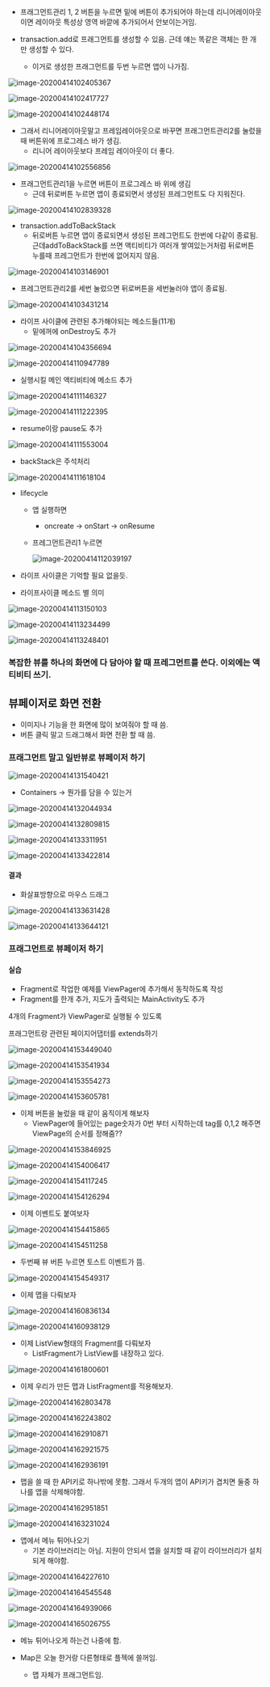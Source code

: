 - 프래그먼트관리 1, 2 버튼을 누르면 밑에 버튼이 추가되어야 하는데 리니어레이아웃이면 레이아웃 특성상 영역 바깥에 추가되어서 안보이는거임.

- transaction.add로 프래그먼트를 생성할 수 있음. 근데 얘는 똑같은 객체는 한 개만 생성할 수 있다. 
  - 이거로 생성한 프래그먼트를 두번 누르면 앱이 나가짐.

![image-20200414102405367](images/image-20200414102405367.png)

![image-20200414102417727](images/image-20200414102417727.png)

![image-20200414102448174](images/image-20200414102448174.png)



- 그래서 리니어레이아웃말고 프레임레이아웃으로 바꾸면 프래그먼트관리2를 눌렀을 때 버튼위에 프로그레스 바가 생김.
  - 리니어 레이아웃보다 프레임 레이아웃이 더 좋다.

![image-20200414102556856](images/image-20200414102556856.png)

- 프래그먼트관리1을 누르면 버튼이 프로그레스 바 위에 생김
  - 근데 뒤로버튼 누르면 앱이 종료되면서 생성된 프레그먼트도 다 지워진다.

![image-20200414102839328](images/image-20200414102839328.png)



- transaction.addToBackStack
  - 뒤로버튼 누르면 앱이 종료되면서 생성된 프레그먼트도 한번에 다같이 종료됨. 근데addToBackStack를 쓰면 액티비티가 여러개 쌓여있는거처럼 뒤로버튼 누를때 프레그먼트가 한번에 없어지지 않음.

![image-20200414103146901](images/image-20200414103146901.png)

- 프레그먼트관리2를 세번 눌렀으면 뒤로버튼을 세번눌러야 앱이 종료됨.

![image-20200414103431214](images/image-20200414103431214.png)

- 라이프 사이클에 관련된 추가해야되는 메소드들(11개)
  - 밑에꺼에 onDestroy도 추가

![image-20200414104356694](images/image-20200414104356694.png)

![image-20200414110947789](images/image-20200414110947789.png)



- 실행시킬 메인 액티비티에 메소드 추가

![image-20200414111146327](images/image-20200414111146327.png)

![image-20200414111222395](images/image-20200414111222395.png)

- resume이랑 pause도 추가

![image-20200414111553004](images/image-20200414111553004.png)

- backStack은 주석처리

![image-20200414111618104](images/image-20200414111618104.png)

- lifecycle

  - 앱 실행하면

    - oncreate -> onStart -> onResume

  - 프레그먼트관리1 누르면

    ![image-20200414112039197](images/image-20200414112039197.png)

- 라이프 사이클은 기억할 필요 없을듯. 

- 라이프사이클 메소드 별 의미

![image-20200414113150103](images/image-20200414113150103.png)

![image-20200414113234499](images/image-20200414113234499.png)

![image-20200414113248401](images/image-20200414113248401.png)

### 복잡한 뷰를 하나의 화면에 다 담아야 할 때 프레그먼트를 쓴다. 이외에는 액티비티 쓰기.



## 뷰페이저로 화면 전환

- 이미지나 기능을 한 화면에 많이 보여줘야 할 때 씀.
- 버튼 클릭 말고 드래그해서 화면 전환 할 때 씀.

### 프래그먼트 말고 일반뷰로 뷰페이저 하기

![image-20200414131540421](images/image-20200414131540421.png)

- Containers -> 뭔가를 담을 수 있는거

![image-20200414132044934](images/image-20200414132044934.png)

![image-20200414132809815](images/image-20200414132809815.png)

![image-20200414133311951](images/image-20200414133311951.png)

![image-20200414133422814](images/image-20200414133422814.png)

#### 결과

- 화살표방향으로 마우스 드래그

![image-20200414133631428](images/image-20200414133631428.png)

![image-20200414133644121](images/image-20200414133644121.png)

### 프래그먼트로 뷰페이저 하기

#### 실습

- Fragment로 작업한 예제를 ViewPager에 추가해서 동작하도록 작성
- Fragment를 한개 추가, 지도가 출력되는 MainActivity도 추가

4개의 Fragment가 ViewPager로 실행될 수 있도록

프래그먼트랑 관련된 페이지어댑터를 extends하기

![image-20200414153449040](images/image-20200414153449040.png)

![image-20200414153541934](images/image-20200414153541934.png)

![image-20200414153554273](images/image-20200414153554273.png)

![image-20200414153605781](images/image-20200414153605781.png)

- 이제 버튼을 눌렀을 때 같이 움직이게 해보자
  - ViewPager에 들어있는 page숫자가 0번 부터 시작하는데 tag를 0,1,2 해주면 ViewPage의 순서를 정해줌??

![image-20200414153846925](images/image-20200414153846925.png)

![image-20200414154006417](images/image-20200414154006417.png)

![image-20200414154117245](images/image-20200414154117245.png)

![image-20200414154126294](images/image-20200414154126294.png)

- 이제 이벤트도 붙여보자

![image-20200414154415865](images/image-20200414154415865.png)

![image-20200414154511258](images/image-20200414154511258.png)

- 두번째 뷰 버튼 누르면 토스트 이벤트가 뜸.

![image-20200414154549317](images/image-20200414154549317.png)



- 이제 맵을 다뤄보자

![image-20200414160836134](images/image-20200414160836134.png)

![image-20200414160938129](images/image-20200414160938129.png)

- 이제 ListView형태의 Fragment를 다뤄보자
  - ListFragment가 ListView를 내장하고 있다.

![image-20200414161800601](images/image-20200414161800601.png)

- 이제 우리가 만든 맵과 ListFragment를 적용해보자.

![image-20200414162803478](images/image-20200414162803478.png)

![image-20200414162243802](images/image-20200414162243802.png)

![image-20200414162910871](images/image-20200414162910871.png)

![image-20200414162921575](images/image-20200414162921575.png)

![image-20200414162936191](images/image-20200414162936191.png)

- 맵을 쓸 때 한 API키로 하나밖에 못함. 그래서 두개의 앱이 API키가 겹치면 둘중 하나를 앱을 삭제해야함.

![image-20200414162951851](images/image-20200414162951851.png)

![image-20200414163231024](images/image-20200414163231024.png)



- 앱에서 메뉴 튀어나오기
  - 기본 라이브러리는 아님. 지원이 안되서 앱을 설치할 때 같이 라이브러리가 설치되게 해야함.

![image-20200414164227610](images/image-20200414164227610.png)

![image-20200414164545548](images/image-20200414164545548.png)

![image-20200414164939066](images/image-20200414164939066.png)

![image-20200414165026755](images/image-20200414165026755.png)

- 메뉴 튀어나오게 하는건 나중에 함.

- Map은 오늘 한거랑 다른형태로 플젝에 쓸꺼임.
  - 맵 자체가 프래그먼트임.

